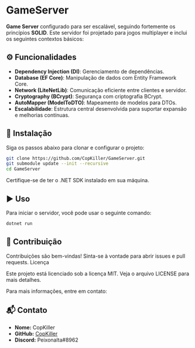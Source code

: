 # GameServer

**Game Server** configurado para ser escalável, seguindo fortemente os princípios **SOLID**. Este servidor foi projetado
para jogos multiplayer e inclui os seguintes contextos básicos:

## ⚙️ Funcionalidades

- **Dependency Injection (DI)**: Gerenciamento de dependências.
- **Database (EF Core)**: Manipulação de dados com Entity Framework Core.
- **Network (LiteNetLib)**: Comunicação eficiente entre clientes e servidor.
- **Cryptography (BCrypt)**: Segurança com criptografia BCrypt.
- **AutoMapper (ModelToDTO)**: Mapeamento de modelos para DTOs.
- **Escalabilidade**: Estrutura central desenvolvida para suportar expansão e melhorias contínuas.

## 🚀 Instalação

Siga os passos abaixo para clonar e configurar o projeto:

```bash
git clone https://github.com/CopKiller/GameServer.git
git submodule update --init --recursive
cd GameServer
```

Certifique-se de ter o .NET SDK instalado em sua máquina.

## ▶️ Uso

Para iniciar o servidor, você pode usar o seguinte comando:

```bash
dotnet run
```

## 🤝 Contribuição

Contribuições são bem-vindas! Sinta-se à vontade para abrir issues e pull requests.
Licença

Este projeto está licenciado sob a licença MIT. Veja o arquivo LICENSE para mais detalhes.

Para mais informações, entre em contato:

## 📬 Contato

- **Nome:** CopKiller
- **GitHub:** [CopKiller](https://github.com/CopKiller)
- **Discord:** Peixonalta#8962
